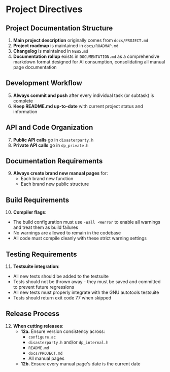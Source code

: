 # Project Directives

## Project Documentation Structure

1. **Main project description** originally comes from `docs/PROJECT.md`
2. **Project roadmap** is maintained in `docs/ROADMAP.md`
3. **Changelog** is maintained in `NEWS.md`
4. **Documentation rollup** exists in `DOCUMENTATION.md` as a comprehensive markdown format designed for AI consumption, consolidating all manual page documentation

## Development Workflow

5. **Always commit and push** after every individual task (or subtask) is complete
6. **Keep README.md up-to-date** with current project status and information

## API and Code Organization

7. **Public API calls** go in `disasterparty.h`
8. **Private API calls** go in `dp_private.h`

## Documentation Requirements

9. **Always create brand new manual pages** for:
   - Each brand new function
   - Each brand new public structure

## Build Requirements

10. **Compiler flags**:
   - The build configuration must use `-Wall -Werror` to enable all warnings and treat them as build failures
   - No warnings are allowed to remain in the codebase
   - All code must compile cleanly with these strict warning settings

## Testing Requirements

11. **Testsuite integration**:
   - All new tests should be added to the testsuite
   - Tests should not be thrown away - they must be saved and committed to prevent future regressions
   - All new tests must properly integrate with the GNU autotools testsuite
   - Tests should return exit code 77 when skipped

## Release Process

12. **When cutting releases**:
    - **12a.** Ensure version consistency across:
      - `configure.ac`
      - `disasterparty.h` and/or `dp_internal.h`
      - `README.md`
      - `docs/PROJECT.md`
      - All manual pages
    - **12b.** Ensure every manual page's date is the current date